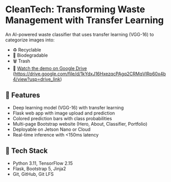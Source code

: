 ﻿# CleanTech: Transforming Waste Management with Transfer Learning

An AI-powered waste classifier that uses transfer learning (VGG-16) to categorize images into:

- ♻️ Recyclable
- 🌿 Biodegradable
- 🗑️ Trash
- 🎥 [Watch the demo on Google Drive](https://drive.google.com/file/d/1kYdxJ16HxezqcPAgq2CRMqVlRp60x4b4/view?usp=drive_link)
(https://drive.google.com/file/d/1kYdxJ16HxezqcPAgq2CRMqVlRp60x4b4/view?usp=drive_link)

## 🚀 Features

- Deep learning model (VGG-16) with transfer learning
- Flask web app with image upload and prediction
- Colored prediction bars with class probabilities
- Multi-page Bootstrap website (Hero, About, Classifier, Portfolio)
- Deployable on Jetson Nano or Cloud
- Real-time inference with <150ms latency

## 🧠 Tech Stack

- Python 3.11, TensorFlow 2.15
- Flask, Bootstrap 5, Jinja2
- Git, GitHub, Git LFS



